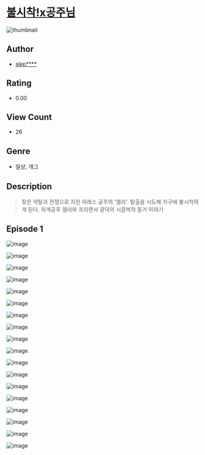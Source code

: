# [불시착!x공주님](https://comic.naver.com/challenge/list?titleId=811325)
![thumbnail](https://image-comic.pstatic.net/user_contents_data/challenge_comic/2023/05/25/360543/upload_7306635431240740965_480x623.jpeg)

## Author
- [slep****](https://comic.naver.com/artistTitle?id=360543)

## Rating
- 0.00

## View Count
- 26

## Genre
- 일상, 개그

## Description
> 잦은 약탈과 전쟁으로 지친 아레스 공주의 '엘라'. 탈출을 시도해 지구에 불시착하게 된다. 외계공주 엘라와 프리랜서 광덕의 시끌벅적 동거 이야기


## Episode 1
![image](https://image-comic.pstatic.net/user_contents_data/challenge_comic/2023/05/25/360543/upload_3618467900026337591.jpeg)

![image](https://image-comic.pstatic.net/user_contents_data/challenge_comic/2023/05/25/360543/upload_7090407858209503033.jpeg)

![image](https://image-comic.pstatic.net/user_contents_data/challenge_comic/2023/05/25/360543/upload_3472666061045905716.jpeg)

![image](https://image-comic.pstatic.net/user_contents_data/challenge_comic/2023/05/25/360543/upload_7305228059743432760.jpeg)

![image](https://image-comic.pstatic.net/user_contents_data/challenge_comic/2023/05/25/360543/upload_4062872723858482226.jpeg)

![image](https://image-comic.pstatic.net/user_contents_data/challenge_comic/2023/05/25/360543/upload_4122594866141357112.jpeg)

![image](https://image-comic.pstatic.net/user_contents_data/challenge_comic/2023/05/25/360543/upload_3904677386660439603.jpeg)

![image](https://image-comic.pstatic.net/user_contents_data/challenge_comic/2023/05/25/360543/upload_7147553699424057141.jpeg)

![image](https://image-comic.pstatic.net/user_contents_data/challenge_comic/2023/05/25/360543/upload_7075543559741989478.jpeg)

![image](https://image-comic.pstatic.net/user_contents_data/challenge_comic/2023/05/25/360543/upload_3472894545538397025.jpeg)

![image](https://image-comic.pstatic.net/user_contents_data/challenge_comic/2023/05/25/360543/upload_7075210416274945121.jpeg)

![image](https://image-comic.pstatic.net/user_contents_data/challenge_comic/2023/05/25/360543/upload_3846409871820141409.jpeg)

![image](https://image-comic.pstatic.net/user_contents_data/challenge_comic/2023/05/25/360543/upload_7147322776262554931.jpeg)

![image](https://image-comic.pstatic.net/user_contents_data/challenge_comic/2023/05/25/360543/upload_3544670668961506104.jpeg)

![image](https://image-comic.pstatic.net/user_contents_data/challenge_comic/2023/05/25/360543/upload_3762020151858706278.jpeg)

![image](https://image-comic.pstatic.net/user_contents_data/challenge_comic/2023/05/25/360543/upload_7365698996777674293.jpeg)

![image](https://image-comic.pstatic.net/user_contents_data/challenge_comic/2023/05/25/360543/upload_7162241155317707833.jpeg)

![image](https://image-comic.pstatic.net/user_contents_data/challenge_comic/2023/05/25/360543/upload_4050251437671002676.jpeg)
